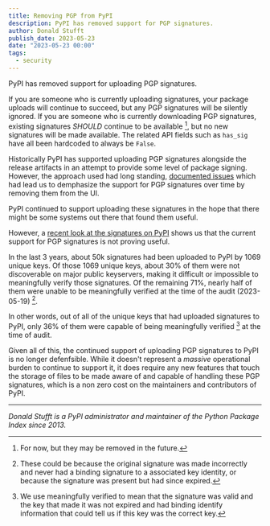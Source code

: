 ```yaml
---
title: Removing PGP from PyPI
description: PyPI has removed support for PGP signatures.
author: Donald Stufft
publish_date: 2023-05-23
date: "2023-05-23 00:00"
tags:
  - security
---
```


PyPI has removed support for uploading PGP signatures.

If you are someone who is currently uploading signatures, your package uploads will
continue to succeed, but any PGP signatures will be silently ignored. If you are
someone who is currently downloading PGP signatures, existing signatures
*SHOULD* continue to be available [^1], but no new signatures will be made available.
The related API fields such as `has_sig` have all been hardcoded to always be
`False`.

Historically PyPI has supported uploading PGP signatures alongside the release
artifacts in an attempt to provide some level of package signing. However, the
approach used had long standing,
[documented issues](https://caremad.io/posts/2013/07/packaging-signing-not-holy-grail/)
which had lead us to demphasize the support
for PGP signatures over time by removing them from the UI.

PyPI continued to support uploading these signatures in the hope that there
might be some systems out there that found them useful.

However, a
[recent look at the signatures on PyPI](https://blog.yossarian.net/2023/05/21/PGP-signatures-on-PyPI-worse-than-useless)
shows us that the current support for PGP signatures is not proving useful.

In the last 3 years, about 50k signatures had been uploaded to PyPI by 1069
unique keys. Of those 1069 unique keys, about 30% of them were not discoverable
on major public keyservers, making it difficult or impossible to meaningfully
verify those signatures. Of the remaining 71%, nearly half of them were unable
to be meaningfully verified at the time of the audit (2023-05-19) [^2].

In other words, out of all of the unique keys that had uploaded signatures to
PyPI, only 36% of them were capable of being meaningfully verified [^3] at the
time of audit.

Given all of this, the continued support of uploading PGP signatures to PyPI is
no longer defenfsible. While it doesn't represent a *massive* operational burden
to continue to support it, it does require any new features that touch the
storage of files to be made aware of and capable of handling these PGP
signatures, which is a non zero cost on the maintainers and contributors of
PyPI.

---

_Donald Stufft is a PyPI administrator and maintainer of the Python Package Index since 2013._


[^1]: For now, but they may be removed in the future.
[^2]: These could be because the original signature was made incorrectly and
      never had a binding signature to a associated key identity, or because
      the signature was present but had since expired.
[^3]: We use meaningfully verified to mean that the signature was valid and the
      key that made it was not expired and had binding identify information that
      could tell us if this key was the correct key.
